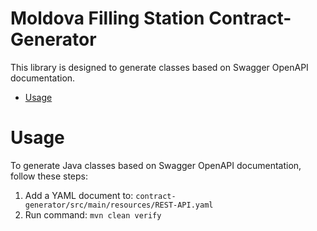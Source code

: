 # Moldova Filling Station Contract-Generator

<p>This library is designed to generate classes based on Swagger OpenAPI documentation. </p>

- [Usage](#usage)

# Usage

To generate Java classes based on Swagger OpenAPI documentation, follow these steps:

1. Add a YAML document to: `contract-generator/src/main/resources/REST-API.yaml`
2. Run command: `mvn clean verify`